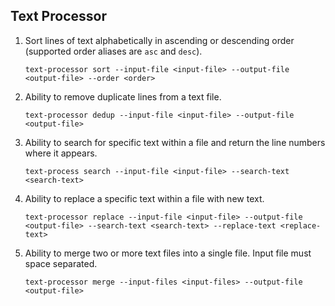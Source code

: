 ## Text Processor

1. Sort lines of text alphabetically in ascending or descending order (supported order aliases are `asc` and `desc`).

   ```
   text-processor sort --input-file <input-file> --output-file <output-file> --order <order>
   ```

2. Ability to remove duplicate lines from a text file.

   ```
   text-processor dedup --input-file <input-file> --output-file <output-file>
   ```

3. Ability to search for specific text within a file and return the line numbers where it appears.

   ``` 
   text-process search --input-file <input-file> --search-text <search-text>
   ```

4. Ability to replace a specific text within a file with new text.

   ```
   text-processor replace --input-file <input-file> --output-file <output-file> --search-text <search-text> --replace-text <replace-text>
   ```

5. Ability to merge two or more text files into a single file. Input file must space separated.
   
   ```
   text-processor merge --input-files <input-files> --output-file <output-file>
   ```
